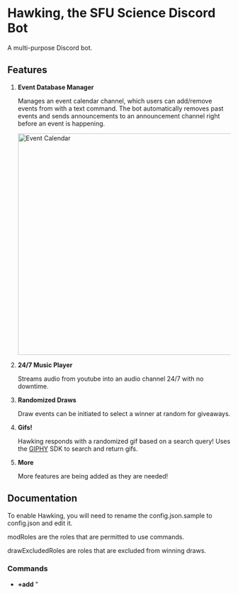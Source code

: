 # Hawking, the SFU Science Discord Bot

A multi-purpose Discord bot.

## Features

1) **Event Database Manager**

    Manages an event calendar channel, which users can add/remove events from with a text command.  The bot automatically removes past events and sends announcements to an announcement channel right before an event is happening.
    
    <img src="https://i.imgur.com/sKA15fC.png" alt="Event Calendar" width="500"/>

2) **24/7 Music Player**

    Streams audio from youtube into an audio channel 24/7 with no downtime.  

3) **Randomized Draws**

    Draw events can be initiated to select a winner at random for giveaways.

5) **Gifs!**

    Hawking responds with a randomized gif based on a search query!  Uses the [GIPHY](https://giphy.com/) SDK to search and return gifs.

4) **More**

    More features are being added as they are needed!
   
## Documentation

To enable Hawking, you will need to rename the config.json.sample to config.json and edit it.  

modRoles are the roles that are permitted to use commands.

drawExcludedRoles are roles that are excluded from winning draws.

### Commands

- **+add** "<title>" "\<description\>" "\<location\>" <date (YYYY-MM-DD)> <start_time> <end_time> <URL>
    
    Adds a new event to the Event Calendar Database.  Title, Description, and Location must have quotation marks around the arguments if they are more than one word long.  Location may refer to a text on the current Discord channel and will create a link to it as long as it doesn't have quotation marks around it.
    
    start_time and end_time should be formatted in 12 hour standard such as XX:XXpm or XX:XXam, with no space between the numbers and the period (am/pm).  
    
    There should be no quotation marks around date, times, or the URL.  
    
- **+del** <event_id>

    Deletes event with specified id from event calendar database.
    
- **+events**

    Display a list of all events in the database with their ID.
    
- **+music** <start/stop>

    Start or stop the music.  Generally not necessary to use but is here in case something goes wrong or music must be stopped for some reason.
    
- **+draw**

    Selects one user to win a draw.  Selected at random from the same voice channel as the user calling the command.  Roles can be excluded from draws by adding them to the drawExcludedRoles list in the config.json file.  After a user wins, they cannot be drawn again.
    
- **+draw reset**

    Reset the current draw winners.  Use this command to initialize a new raffle.
    
- **+gif** < query >

    Responds with a randomized gif based on the search query.  Queries can be multiple words long and should not be wrapped in quotation marks.
    
## Deployment

### Docker

Currently, the preferred method of deployment is with Docker.  The included script `./docker.sh` will remove the current container (if it exists) and run a new one.

The UI interface is available at http://localhost:3001 once the container is running.  It is suggested to port forward this using either Nginx or Express if you already have another Node server on the same machine.

### config.json

Hawking requires a few channels for all the features to work properly, and these must be configured in a config.json file.  There is a provided config.json.sample to refer to.  

- The Events Calendar should be a channel that only the bot has permissions to post in, since it will delete every message in the channel which it points to when it has to refresh the calendar.  

- The announcements channel can be any channel where you would like announcements to be made.  

- The mod commands channel is a channel which is not used at this time, but I am leaving it for the time being if I need it again. 

- The music channel is any voice channel in which Hawking will join and play music on repeat.  

- isMusicOn is a boolean value which indicates whether Hawking should join a voice channel and play music.

- modRoles are a list of roles which can use moderator commands, such as adding events, running raffles, or anything to do with music.

- drawExcludedRoles are a list of roles which will not be selected to win in a raffle.  
    
## About

Created for the SFU Science Undergraduate Society Discord server by Nick Chubb.


